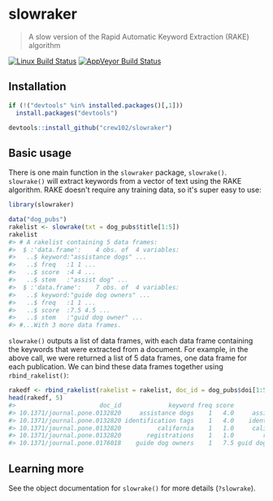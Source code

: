 slowraker
================

> A slow version of the Rapid Automatic Keyword Extraction (RAKE) algorithm

[![Linux Build Status](https://travis-ci.org/crew102/slowraker.svg?branch=master)](https://travis-ci.org/crew102/slowraker) [![AppVeyor Build Status](https://ci.appveyor.com/api/projects/status/2ycx1m182va333ye?svg=true)](https://ci.appveyor.com/project/crew102/slowraker)

Installation
------------

``` r
if (!("devtools" %in% installed.packages()[,1]))
  install.packages("devtools")

devtools::install_github("crew102/slowraker")
```

Basic usage
-----------

There is one main function in the `slowraker` package, `slowrake()`. `slowrake()` will extract keywords from a vector of text using the RAKE algorithm. RAKE doesn't require any training data, so it's super easy to use:

``` r
library(slowraker)

data("dog_pubs")
rakelist <- slowrake(txt = dog_pubs$title[1:5])
rakelist
#> # A rakelist containing 5 data frames:
#>  $ :'data.frame':    4 obs. of  4 variables:
#>   ..$ keyword:"assistance dogs" ...
#>   ..$ freq   :1 1 ...
#>   ..$ score  :4 4 ...
#>   ..$ stem   :"assist dog" ...
#>  $ :'data.frame':    7 obs. of  4 variables:
#>   ..$ keyword:"guide dog owners" ...
#>   ..$ freq   :1 1 ...
#>   ..$ score  :7.5 4.5 ...
#>   ..$ stem   :"guid dog owner" ...
#> #...With 3 more data frames.
```

`slowrake()` outputs a list of data frames, with each data frame containing the keywords that were extracted from a document. For example, in the above call, we were returned a list of 5 data frames, one data frame for each publication. We can bind these data frames together using `rbind_rakelist()`:

``` r
rakedf <- rbind_rakelist(rakelist = rakelist, doc_id = dog_pubs$doi[1:5])
head(rakedf, 5)
#>                       doc_id             keyword freq score           stem
#> 10.1371/journal.pone.0132820     assistance dogs    1   4.0     assist dog
#> 10.1371/journal.pone.0132820 identification tags    1   4.0    identif tag
#> 10.1371/journal.pone.0132820          california    1   1.0     california
#> 10.1371/journal.pone.0132820       registrations    1   1.0        registr
#> 10.1371/journal.pone.0176018    guide dog owners    1   7.5 guid dog owner
```

Learning more
-------------

See the object documentation for `slowrake()` for more details (`?slowrake`).